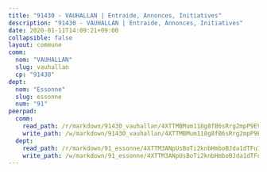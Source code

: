 ```yaml
---
title: "91430 - VAUHALLAN | Entraide, Annonces, Initiatives"
description: "91430 - VAUHALLAN | Entraide, Annonces, Initiatives"
date: 2020-01-11T14:09:21+09:00
collapsible: false
layout: commune
comm:
  nom: "VAUHALLAN"
  slug: vauhallan
  cp: "91430"
dept:
  nom: "Essonne"
  slug: essonne
  num: "91"
peerpad:
  comm:
    read_path: /r/markdown/91430_vauhallan/4XTTMBMum118g8fB6sRrg2mpP9EV1MFeQYdXxtfwiTYi4Q9gd
    write_path: /w/markdown/91430_vauhallan/4XTTMBMum118g8fB6sRrg2mpP9EV1MFeQYdXxtfwiTYi4Q9gd-K3TgU2EMZXZfx1xqZSPAciEsGgrzhHmsoVDAFJX1HSf2UGHALi6DBaSswyoNtn6H2MmkvobKMEa6Qc9co1UcpxjSePfXRNabJeVjZxJsAJhqLFExTJpHEDx5HozqhEpivgs1eTZK
  dept:
    read_path: /r/markdown/91_essonne/4XTTM3ANpUsBoTi2knbHmboBJda1dTFu7ky8ZK9dB2RyMMfWF
    write_path: /w/markdown/91_essonne/4XTTM3ANpUsBoTi2knbHmboBJda1dTFu7ky8ZK9dB2RyMMfWF-K3TgUyWqeJSocSvH4aaj1ao8GVHVL7XNdUYQ4QUUeH9BAdnr24zoBJ2C3FCPvjfnNG6dyrzadtyfizxGKpMjZFU9wDjSpA4g6VtDcxL8iEmbLsyV9TFoF7XzgcRopbNZHgpYvcW3
---
```


